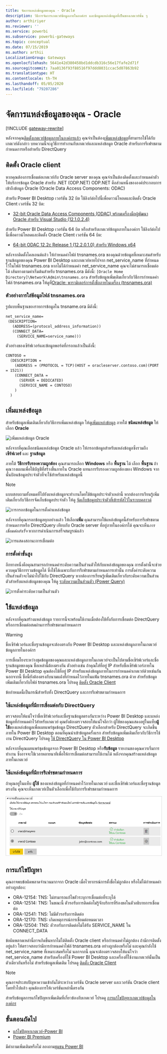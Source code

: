 ```yaml
---
title: จัดการแหล่งข้อมูลของคุณ - Oracle
description: วิธีการจัดการเกตเวย์ข้อมูลภายในองค์กร และข้อมูลแหล่งข้อมูลที่เป็นของเกตเวย์นั้น ๆ
author: arthiriyer
ms.reviewer: ''
ms.service: powerbi
ms.subservice: powerbi-gateways
ms.topic: conceptual
ms.date: 07/15/2019
ms.author: arthii
LocalizationGroup: Gateways
ms.openlocfilehash: 5641e42d380458bd1ddcdb316c56e17fafe2d71f
ms.sourcegitcommit: 7aa0136f93f88516f97ddd8031ccac5d07863b92
ms.translationtype: HT
ms.contentlocale: th-TH
ms.lasthandoff: 05/05/2020
ms.locfileid: "79207286"
---
```

# <a name="manage-your-data-source---oracle"></a>จัดการแหล่งข้อมูลของคุณ - Oracle

[!INCLUDE [gateway-rewrite](includes/gateway-rewrite.md)]

หลังจากคุณ[ติดตั้งเกตเวย์ข้อมูลภายในองค์กรแล้ว](/data-integration/gateway/service-gateway-install) คุณจำเป็นต้อง[เพิ่มแหล่งข้อมูล](service-gateway-data-sources.md#add-a-data-source)ที่สามารถใช้ได้กับเกตเวย์ดังกล่าว บทความนี้จะดูวิธีการทำงานกับเกตเวย์และแหล่งข้อมูล Oracle สำหรับการรีเฟรชตามกำหนดการหรือสำหรับ DirectQuery

## <a name="install-the-oracle-client"></a>ติดตั้ง Oracle client

หากคุณต้องการเชื่อมต่อเกตเวย์กับ Oracle server ของคุณ คุณจำเป็นต้องติดตั้งและกำหนดค่าตัวให้บริการข้อมูล Oracle สำหรับ .NET (ODP.NET) ODP.NET คือส่วนหนึ่งขององค์ประกอบการเข้าถึงข้อมูล Oracle (Oracle Data Access Components: ODAC)

สำหรับ Power BI Desktop เวอร์ชัน 32 บิต ใช้ลิงก์ต่อไปนี้เพื่อดาวน์โหลดและติดตั้ง Oracle Client เวอร์ชัน 32 บิต:

* [32-bit Oracle Data Access Components (ODAC) พร้อมเครื่องมือผู้พัฒนา Oracle สำหรับ Visual Studio (12.1.0.2.4)](https://www.oracle.com/technetwork/topics/dotnet/utilsoft-086879.html)

สำหรับ Power BI Desktop เวอร์ชัน 64 บิต หรือสำหรับเกตเวย์ข้อมูลภายในองค์กร ใช้ลิงก์ต่อไปนี้เพื่อดาวน์โหลดและติดตั้ง Oracle Client เวอร์ชัน 64 บิต:

* [64-bit ODAC 12.2c Release 1 (12.2.0.1.0) สำหรับ Windows x64](https://www.oracle.com/technetwork/database/windows/downloads/index-090165.html)

หลังจากติดตั้งไคลเอนต์แล้ว ให้กำหนดค่าไฟล์ tnsnames.ora ของคุณด้วยข้อมูลที่เหมาะสมสำหรับฐานข้อมูลของคุณ Power BI Desktop และเกตเวย์หายไปจาก net_service_name ที่กำหนดไว้ในไฟล์ tnsnames.ora หากไม่ได้กำหนดค่า net_service_name คุณจะไม่สามารถเชื่อมต่อได้ เส้นทางตามค่าเริ่มต้นสำหรับ tnsnames.ora มีดังนี้: `[Oracle Home Directory]\Network\Admin\tnsnames.ora` สำหรับข้อมูลเพิ่มเติมเกี่ยวกับวิธีการกำหนดค่าไฟล์ tnsnames.ora ให้ดูที่[Oracle: พารามิเตอร์การตั้งชื่อภายในเครื่อง (tnsnames.ora)](https://docs.oracle.com/cd/B28359_01/network.111/b28317/tnsnames.htm)

### <a name="example-tnsnamesora-file-entry"></a>ตัวอย่างการใส่ข้อมูลไฟล์ tnsnames.ora

รูปแบบพื้นฐานของรายการข้อมูลใน tnsname.ora มีดังนี้:

```
net_service_name=
 (DESCRIPTION=
   (ADDRESS=(protocol_address_information))
   (CONNECT_DATA=
     (SERVICE_NAME=service_name)))
```

ตัวอย่างของเซิร์ฟเวอร์และข้อมูลพอร์ตที่กรอกแล้วเป็นดังนี้:

```
CONTOSO =
  (DESCRIPTION =
    (ADDRESS = (PROTOCOL = TCP)(HOST = oracleserver.contoso.com)(PORT = 1521))
    (CONNECT_DATA =
      (SERVER = DEDICATED)
      (SERVICE_NAME = CONTOSO)
    )
  )
```

## <a name="add-a-data-source"></a>เพิ่มแหล่งข้อมูล

สำหรับข้อมูลเพิ่มเติมเกี่ยวกับวิธีการเพิ่มแหล่งข้อมูล ให้ดู[เพิ่มแหล่งข้อมูล](service-gateway-data-sources.md#add-a-data-source) ภายใต้ **ชนิดแหล่งข้อมูล** ให้เลือก **Oracle**

![เพิ่มแหล่งข้อมูล Oracle](media/service-gateway-onprem-manage-oracle/data-source-oracle.png)

หลังจากที่คุณเลือกชนิดแหล่งข้อมูล Oracle แล้ว ให้กรอกข้อมูลสำหรับแหล่งข้อมูลซึ่งรวมถึง **เซิร์ฟเวอร์** และ **ฐานข้อมูล** 

ภายใต้ **วิธีการรับรองความถูกต้อง** คุณสามารถเลือก **Windows** หรือ **พื้นฐาน** ได้ เลือก **พื้นฐาน** ถ้าคุณวางแผนเพื่อใช้บัญชีที่สร้างขึ้นภายใน Oracle แทนการรับรองความถูกต้องของ Windows จากนั้นป้อนข้อมูลประจำตัวที่จะใช้สำหรับแหล่งข้อมูลนี้

> [!NOTE]
> แบบสอบถามทั้งหมดที่ไปยังแหล่งข้อมูลจะทำงานโดยใช้ข้อมูลประจำตัวเหล่านี้ หากต้องการเรียนรู้เพิ่มเติมเกี่ยวกับวิธีการจัดเก็บข้อมูลประจำตัว ให้ดู [จัดเก็บข้อมูลประจำตัวที่เข้ารหัสไว้ในระบบคลาวด์](service-gateway-data-sources.md#store-encrypted-credentials-in-the-cloud)

![การกรอกข้อมูลในการตั้งค่าแหล่งข้อมูล](media/service-gateway-onprem-manage-oracle/data-source-oracle2.png)

หลังจากที่คุณกรอกข้อมูลทุกอย่างแล้ว ให้เลือก**เพิ่ม** คุณสามารถใช้แหล่งข้อมูลนี้สำหรับการรีเฟรชตามกำหนดการหรือ DirectQuery เทียบกับ Oracle server ที่อยู่ภายในองค์กรได้ คุณจะเห็น*การเชื่อมต่อสำเร็จ* หากการดำเนินการเสร็จสมบูรณ์แล้ว

![การแสดงสถานะการเชื่อมต่อ](media/service-gateway-onprem-manage-oracle/datasourcesettings4.png)

### <a name="advanced-settings"></a>การตั้งค่าขั้นสูง

อีกทางหนึ่งคือคุณสามารถกำหนดค่าระดับความเป็นส่วนตัวให้กับแหล่งข้อมูลของคุณ การตั้งค่านี้จะช่วยควบคุมวิธีการรวมข้อมูลได้ ซึ่งใช้ได้เฉพาะกับการรีเฟรชตามกำหนดการเท่านั้น การตั้งค่าระดับความเป็นส่วนตัวจะไม่นำไปใช้กับ DirectQuery หากต้องการเรียนรู้เพิ่มเติมเกี่ยวกับระดับความเป็นส่วนตัวสำหรับแหล่งข้อมูลของคุณ ให้ดู [ระดับความเป็นส่วนตัว (Power Query)](https://support.office.com/article/Privacy-levels-Power-Query-CC3EDE4D-359E-4B28-BC72-9BEE7900B540)

![การตั้งค่าระดับความเป็นส่วนตัว](media/service-gateway-onprem-manage-oracle/datasourcesettings9.png)

## <a name="use-the-data-source"></a>ใช้แหล่งข้อมูล

หลังจากที่คุณสร้างแหล่งข้อมูล รายการนี้จะพร้อมใช้งานเมื่อต้องใช้ทั้งกับการเชื่อมต่อ DirectQuery หรือการเชื่อมต่อสดผ่านการรีเฟรชตามกำหนดการ

> [!WARNING]
> ชื่อเซิร์ฟเวอร์และชื่อฐานข้อมูลจะต้องตรงกับ Power BI Desktop และแหล่งข้อมูลภายในเกตเวย์ข้อมูลภายในองค์กร

การเชื่อมโยงระหว่างชุดข้อมูลของคุณและแหล่งข้อมูลภายในเกตเวย์จะเป็นไปตามชื่อเซิร์ฟเวอร์และชื่อฐานข้อมูลของคุณ ชื่อเหล่านี้ต้องตรงกัน ตัวอย่างเช่น ถ้าคุณใส่ที่อยู่ IP สำหรับชื่อเซิร์ฟเวอร์ภายใน Power BI Desktop คุณต้องใช้ที่อยู่ IP สำหรับแหล่งข้อมูลภายในการกำหนดค่าเกตเวย์ด้วยเช่นกัน นอกจากนี้ ชื่อนี้ยังต้องตรงกับนามแฝงที่กำหนดไว้ภายในแฟ้ม tnsnames.ora ด้วย สำหรับข้อมูลเพิ่มเติมเกี่ยวกับไฟล์ tnsnames.ora โปรดดู [ติดตั้ง Oracle Client](#install-the-oracle-client)

ข้อกำหนดนี้เป็นกรณีสำหรับทั้ง DirectQuery และการรีเฟรชตามกำหนดการ

### <a name="use-the-data-source-with-directquery-connections"></a>ใช้แหล่งข้อมูลที่มีการเชื่อมต่อกับ DirectQuery

ตรวจสอบให้แน่ใจว่าชื่อเซิร์ฟเวอร์และชื่อฐานข้อมูลตรงกันระหว่าง Power BI Desktop และแหล่งข้อมูลที่กำหนดค่าไว้สำหรับเกตเวย์ คุณยังต้องตรวจสอบให้แน่ใจอีกว่า ผู้ใช้ของคุณแสดงอยู่ในแท็บ**ผู้ใช้**ของแหล่งข้อมูลเพื่อเผยแพร่ชุดข้อมูล DirectQuery ตัวเลือกสำหรับ DirectQuery จะเกิดขึ้นภายใน Power BI Desktop ตอนที่คุณนำเข้าข้อมูลครั้งแรก สำหรับข้อมูลเพิ่มเติมเกี่ยวกับวิธีการใช้งาน DirectQuery โปรดดู [ใช้ DirectQuery ใน Power BI Desktop](desktop-use-directquery.md)

หลังจากที่คุณเผยแพร่ชุดข้อมูลจาก Power BI Desktop หรือ**รับข้อมูล** รายงานของคุณควรเริ่มการทำงาน ซึ่งอาจจะใช้เวลาหลายนาทีเพื่อให้การเชื่อมต่อสามารถใช้งานได้ หลังจากคุณสร้างแหล่งข้อมูลภายในเกตเวย์

### <a name="use-the-data-source-with-scheduled-refresh"></a>ใช้แหล่งข้อมูลที่มีการรีเฟรชตามกำหนดการ

ถ้าคุณอยู่ในแท็บ **ผู้ใช้** ของแหล่งข้อมูลที่กำหนดค่าไว้ภายในเกตเวย์ และชื่อเซิร์ฟเวอร์และชื่อฐานข้อมูลตรงกัน คุณจะเห็นเกตเวย์เป็นตัวเลือกเพื่อใช้กับการรีเฟรชตามกำหนดการ

![การแสดงรายชื่อผู้ใช้](media/service-gateway-onprem-manage-oracle/powerbi-gateway-enterprise-schedule-refresh.png)

## <a name="troubleshooting"></a>การแก้ไขปัญหา

คุณอาจพบข้อผิดพลาดจำนวนมากจาก Oracle เมื่อไวยากรณ์การตั้งชื่อไม่ถูกต้อง หรือไม่ได้กำหนดค่าอย่างถูกต้อง:

* ORA-12154: TNS: ไม่สามารถแก้ไขตัวระบุการเชื่อมต่อที่ระบุได้
* ORA-12514: TNS: ในขณะนี้ ตัวรอรับการติดต่อไม่รู้จักบริการที่ร้องขอในตัวอธิบายการเชื่อมต่อ
* ORA-12541: TNS: ไม่มีตัวรอรับการติดต่อ
* ORA-12170: TNS: เกิดเหตุการณ์การเชื่อมต่อหมดเวลา
* ORA-12504: TNS: ตัวรอรับการติดต่อไม่ได้รับ SERVICE_NAME ใน CONNECT_DATA

ข้อผิดพลาดเหล่านี้อาจเกิดขึ้นหากไม่ได้ติดตั้ง Oracle client หรือกำหนดค่าไม่ถูกต้อง ถ้ามีการติดตั้งอยู่แล้ว ให้ตรวจสอบว่ามีการกำหนดค่าไฟล์ tnsnames.ora อย่างถูกต้องหรือไม่ และคุณกำลังใช้ net_service_name ที่เหมาะสมหรือไม่ นอกจากนี้ คุณจะต้องตรวจสอบให้แน่ใจว่า net_service_name สำหรับเครื่องที่ใช้ Power BI Desktop และเครื่องที่ใช้งานเกตเวย์นั้นเป็นตัวเดียวกันหรือไม่ สำหรับข้อมูลเพิ่มเติม โปรดดู [ติดตั้ง Oracle Client](#install-the-oracle-client)

> [!NOTE]
> คุณอาจประสบปัญหาความเข้ากันได้ระหว่างเวอร์ชัน Oracle server และเวอร์ชัน Oracle client โดยทั่วไปแล้ว คุณต้องการให้เวอร์ชันเหล่านี้ตรงกัน

สำหรับข้อมูลการแก้ไขปัญหาเพิ่มเติมที่เกี่ยวข้องกับเกตเวย์ โปรดดู [การแก้ไขปัญหาเกตเวย์ข้อมูลในองค์กร](/data-integration/gateway/service-gateway-tshoot)

## <a name="next-steps"></a>ขั้นตอนถัดไป

* [แก้ไขปัญหาเกตเวย์-Power BI](service-gateway-onprem-tshoot.md)
* [Power BI Premium](service-premium.md)

มีคำถามเพิ่มเติมหรือไม่ ลองถาม[ชุมชน Power BI](https://community.powerbi.com/)

